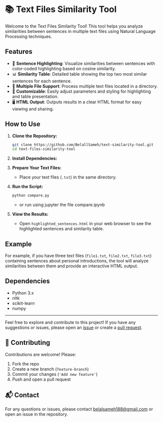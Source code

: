 # 📚 Text Files Similarity Tool

Welcome to the Text Files Similarity Tool! This tool helps you analyze similarities between sentences in multiple text files using Natural Language Processing techniques.

## Features

- 🌟 **Sentence Highlighting**: Visualize similarities between sentences with color-coded highlighting based on cosine similarity.
- 📊 **Similarity Table**: Detailed table showing the top two most similar sentences for each sentence.
- 📂 **Multiple File Support**: Process multiple text files located in a directory.
- 🎨 **Customizable**: Easily adjust parameters and styling for highlighting and table presentation.
- 🖥️ **HTML Output**: Outputs results in a clear HTML format for easy viewing and sharing.

## How to Use

1. **Clone the Repository:**
   ```bash
   git clone https://github.com/BelallSameh/text-similarity-tool.git
   cd text-files-similarity-tool
   ```

2. **Install Dependencies:**

3. **Prepare Your Text Files:**
   - Place your text files (`.txt`) in the same directory.

4. **Run the Script:**
   ```bash
   python compare.py
   ```
   - or run using jupyter the file compare.ipynb

5. **View the Results:**
   - Open `highlighted_sentences.html` in your web browser to see the highlighted sentences and similarity table.

## Example

For example, if you have three text files (`file1.txt`, `file2.txt`, `file3.txt`) containing sentences about personal introductions, the tool will analyze similarities between them and provide an interactive HTML output.

## Dependencies

- Python 3.x
- nltk
- scikit-learn
- numpy

---

Feel free to explore and contribute to this project! If you have any suggestions or issues, please open an [issue](https://github.com/BelallSameh/text-similarity-tool/issues) or create a [pull request](https://github.com/BelallSameh/text-similarity-tool/pulls).

## 🤝 Contributing

Contributions are welcome! Please:
1. Fork the repo
2. Create a new branch (`feature-branch`)
3. Commit your changes (`'Add new feature'`)
4. Push and open a pull request

## 📬 Contact

For any questions or issues, please contact belalsameh188@gmail.com or open an issue in the repository.

